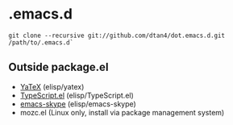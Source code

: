 # .emacs.d

```
git clone --recursive git://github.com/dtan4/dot.emacs.d.git /path/to/.emacs.d`
```

## Outside package.el
* [YaTeX](http://www.yatex.org/) (elisp/yatex)
* [TypeScript.el](http://msopentech.com/blog/2012/10/01/sublime-text-vi-emacs-typescript-enabled/) (elisp/TypeScript.el)
* [emacs-skype](https://github.com/kiwanami/emacs-skype) (elisp/emacs-skype)
* mozc.el (Linux only, install via package management system)
